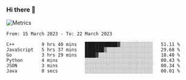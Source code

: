 ### Hi there 👋

![Metrics](https://github.com/radoapx/radoapx/blob/main/github-metrics.svg)

<!--START_SECTION:waka-->

```text
From: 15 March 2023 - To: 22 March 2023

C++          9 hrs 40 mins   ████████████▓░░░░░░░░░░░░   51.11 %
JavaScript   5 hrs 37 mins   ███████▒░░░░░░░░░░░░░░░░░   29.68 %
Go           3 hrs 29 mins   ████▓░░░░░░░░░░░░░░░░░░░░   18.40 %
Python       4 mins          ░░░░░░░░░░░░░░░░░░░░░░░░░   00.43 %
JSON         3 mins          ░░░░░░░░░░░░░░░░░░░░░░░░░   00.34 %
Java         0 secs          ░░░░░░░░░░░░░░░░░░░░░░░░░   00.01 %
```

<!--END_SECTION:waka-->

<!--
**radoapx/radoapx** is a ✨ _special_ ✨ repository because its `README.md` (this file) appears on your GitHub profile.

Here are some ideas to get you started:

- 🔭 I’m currently working on ...
- 🌱 I’m currently learning ...
- 👯 I’m looking to collaborate on ...
- 🤔 I’m looking for help with ...
- 💬 Ask me about ...
- 📫 How to reach me: ...
- 😄 Pronouns: ...
- ⚡ Fun fact: ...
-->
